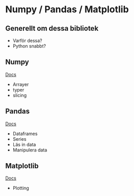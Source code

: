 # Numpy / Pandas / Matplotlib

## Generellt om dessa bibliotek

- Varför dessa?
- Python snabbt?

## Numpy
[Docs](https://numpy.org/)

- Arrayer
- typer
- slicing

## Pandas
[Docs](https://pandas.pydata.org/)

- Dataframes
- Series
- Läs in data
- Manipulera data

## Matplotlib
[Docs](https://matplotlib.org/)

- Plotting


